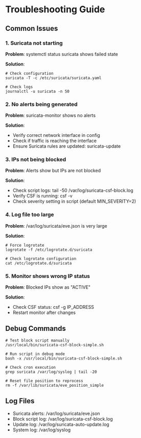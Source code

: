 # Troubleshooting Guide

## Common Issues

### 1. Suricata not starting

**Problem**: systemctl status suricata shows failed state

**Solution**:

    # Check configuration
    suricata -T -c /etc/suricata/suricata.yaml

    # Check logs
    journalctl -u suricata -n 50

### 2. No alerts being generated

**Problem**: suricata-monitor shows no alerts

**Solution**:
- Verify correct network interface in config
- Check if traffic is reaching the interface
- Ensure Suricata rules are updated: suricata-update

### 3. IPs not being blocked

**Problem**: Alerts show but IPs are not blocked

**Solution**:
- Check script logs: tail -50 /var/log/suricata-csf-block.log
- Verify CSF is running: csf -v
- Check severity setting in script (default MIN_SEVERITY=2)

### 4. Log file too large

**Problem**: /var/log/suricata/eve.json is very large

**Solution**:

    # Force logrotate
    logrotate -f /etc/logrotate.d/suricata

    # Check logrotate configuration
    cat /etc/logrotate.d/suricata

### 5. Monitor shows wrong IP status

**Problem**: Blocked IPs show as "ACTIVE"

**Solution**:
- Check CSF status: csf -g IP_ADDRESS
- Restart monitor after changes

## Debug Commands

    # Test block script manually
    /usr/local/bin/suricata-csf-block-simple.sh

    # Run script in debug mode
    bash -x /usr/local/bin/suricata-csf-block-simple.sh

    # Check cron execution
    grep suricata /var/log/syslog | tail -20

    # Reset file position to reprocess
    rm -f /var/lib/suricata/eve_position_simple

## Log Files

- Suricata alerts: /var/log/suricata/eve.json
- Block script log: /var/log/suricata-csf-block.log
- Update log: /var/log/suricata-auto-update.log
- System log: /var/log/syslog
